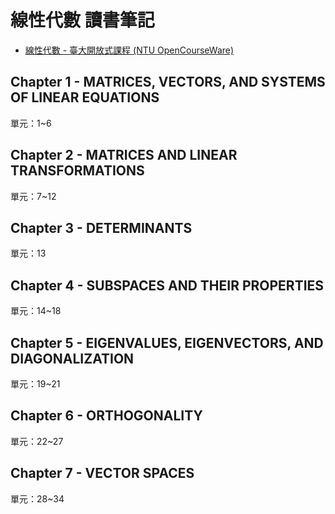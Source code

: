 # 線性代數 讀書筆記

- [線性代數 - 臺大開放式課程 (NTU OpenCourseWare)](http://ocw.aca.ntu.edu.tw/ntu-ocw/index.php/ocw/cou/102S207)

## Chapter 1 - MATRICES, VECTORS, AND SYSTEMS OF LINEAR EQUATIONS
單元：1~6

## Chapter 2 - MATRICES AND LINEAR TRANSFORMATIONS
單元：7~12

## Chapter 3 - DETERMINANTS
單元：13

## Chapter 4 - SUBSPACES AND THEIR PROPERTIES
單元：14~18

## Chapter 5 - EIGENVALUES, EIGENVECTORS, AND DIAGONALIZATION
單元：19~21

## Chapter 6 - ORTHOGONALITY
單元：22~27

## Chapter 7 - VECTOR SPACES
單元：28~34
